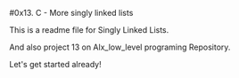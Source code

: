 #0x13. C - More singly linked lists

This is a readme file for Singly Linked Lists.

And also project 13 on Alx_low_level programing Repository.

Let's get started already!
